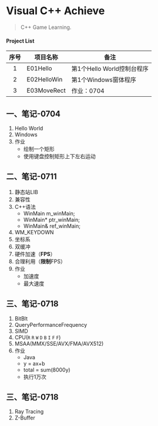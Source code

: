# Visual C++ Achieve
> C++ Game Learning.

#### Project List
|序号|项目名称|备注|
|:--:|------|---|
|1|E01Hello|第1个Hello World控制台程序|
|2|E02HelloWin|第1个Windows窗体程序|
|3|E03MoveRect|作业：0704|

## 一、笔记-0704
1. Hello World
2. Windows
3. 作业
    - 绘制一个矩形
    - 使用键盘控制矩形上下左右运动


## 二、笔记-0711
1. 静态站LIB
2. 兼容性
3. C++语法
    - WinMain m_winMain;
    - WinMain* ptr_winMain;
    - WinMain& ref_winMain;
4. WM_KEYDOWN
5. 坐标系
6. 双缓冲
7. 硬件加速（**FPS**）
8. 合理利用（**限制**FPS）
9. 作业
    - 加速度
    - 最大速度

## 三、笔记-0718
1. BitBlt
2. QueryPerformanceFrequency
3. SIMD
4. CPU(`R` `R` `W` `D` `B` `I` `F` `F`)
5. MSAA(MMX/SSE/AVX/FMA/AVX512)
8. 作业
    - Java
    - y = ax+b
    - total = sum(8000y)
    - 执行1万次

## 三、笔记-0718
1. Ray Tracing
2. Z-Buffer
